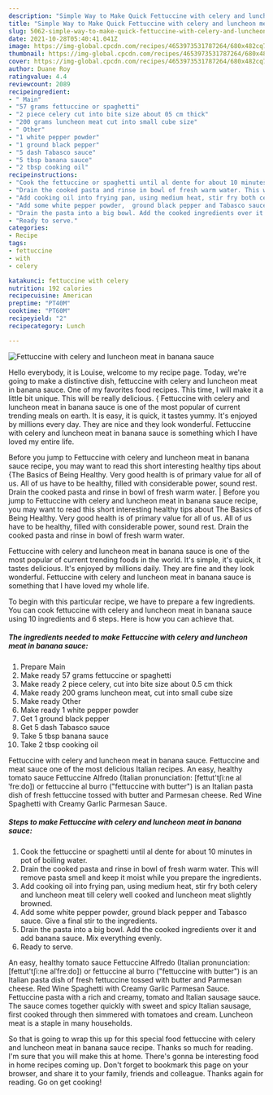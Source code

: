```yaml
---
description: "Simple Way to Make Quick Fettuccine with celery and luncheon meat in banana sauce"
title: "Simple Way to Make Quick Fettuccine with celery and luncheon meat in banana sauce"
slug: 5062-simple-way-to-make-quick-fettuccine-with-celery-and-luncheon-meat-in-banana-sauce
date: 2021-10-28T05:40:41.041Z
image: https://img-global.cpcdn.com/recipes/4653973531787264/680x482cq70/fettuccine-with-celery-and-luncheon-meat-in-banana-sauce-recipe-main-photo.jpg
thumbnail: https://img-global.cpcdn.com/recipes/4653973531787264/680x482cq70/fettuccine-with-celery-and-luncheon-meat-in-banana-sauce-recipe-main-photo.jpg
cover: https://img-global.cpcdn.com/recipes/4653973531787264/680x482cq70/fettuccine-with-celery-and-luncheon-meat-in-banana-sauce-recipe-main-photo.jpg
author: Duane Roy
ratingvalue: 4.4
reviewcount: 2089
recipeingredient:
- " Main"
- "57 grams fettuccine or spaghetti"
- "2 piece celery cut into bite size about 05 cm thick"
- "200 grams luncheon meat cut into small cube size"
- " Other"
- "1 white pepper powder"
- "1 ground black pepper"
- "5 dash Tabasco sauce"
- "5 tbsp banana sauce"
- "2 tbsp cooking oil"
recipeinstructions:
- "Cook the fettuccine or spaghetti until al dente for about 10 minutes in pot of boiling water."
- "Drain the cooked pasta and rinse in bowl of fresh warm water. This will remove pasta smell and keep it moist while you prepare the ingredients."
- "Add cooking oil into frying pan, using medium heat, stir fry both celery and luncheon meat till celery well cooked and luncheon meat slightly browned."
- "Add some white pepper powder,  ground black pepper and Tabasco sauce. Give a final stir to the ingredients."
- "Drain the pasta into a big bowl. Add the cooked ingredients over it and add banana sauce. Mix everything evenly."
- "Ready to serve."
categories:
- Recipe
tags:
- fettuccine
- with
- celery

katakunci: fettuccine with celery 
nutrition: 192 calories
recipecuisine: American
preptime: "PT40M"
cooktime: "PT60M"
recipeyield: "2"
recipecategory: Lunch

---
```



![Fettuccine with celery and luncheon meat in banana sauce](https://img-global.cpcdn.com/recipes/4653973531787264/680x482cq70/fettuccine-with-celery-and-luncheon-meat-in-banana-sauce-recipe-main-photo.jpg)

Hello everybody, it is Louise, welcome to my recipe page. Today, we're going to make a distinctive dish, fettuccine with celery and luncheon meat in banana sauce. One of my favorites food recipes. This time, I will make it a little bit unique. This will be really delicious.
{
Fettuccine with celery and luncheon meat in banana sauce is one of the most popular of current trending meals on earth. It is easy, it is quick, it tastes yummy. It's enjoyed by millions every day. They are nice and they look wonderful. Fettuccine with celery and luncheon meat in banana sauce is something which I have loved my entire life.

Before you jump to Fettuccine with celery and luncheon meat in banana sauce recipe, you may want to read this short interesting healthy tips about {The Basics of Being Healthy. Very good health is of primary value for all of us. All of us have to be healthy, filled with considerable power, sound rest. Drain the cooked pasta and rinse in bowl of fresh warm water.
|
Before you jump to Fettuccine with celery and luncheon meat in banana sauce recipe, you may want to read this short interesting healthy tips about The Basics of Being Healthy. Very good health is of primary value for all of us. All of us have to be healthy, filled with considerable power, sound rest. Drain the cooked pasta and rinse in bowl of fresh warm water.

Fettuccine with celery and luncheon meat in banana sauce is one of the most popular of current trending foods in the world. It's simple, it's quick, it tastes delicious. It's enjoyed by millions daily. They are fine and they look wonderful. Fettuccine with celery and luncheon meat in banana sauce is something that I have loved my whole life.


To begin with this particular recipe, we have to prepare a few ingredients. You can cook fettuccine with celery and luncheon meat in banana sauce using 10 ingredients and 6 steps. Here is how you can achieve that.

<!--inarticleads1-->

##### The ingredients needed to make Fettuccine with celery and luncheon meat in banana sauce:

1. Prepare  Main
1. Make ready 57 grams fettuccine or spaghetti
1. Make ready 2 piece celery, cut into bite size about 0.5 cm thick
1. Make ready 200 grams luncheon meat, cut into small cube size
1. Make ready  Other
1. Make ready 1 white pepper powder
1. Get 1 ground black pepper
1. Get 5 dash Tabasco sauce
1. Take 5 tbsp banana sauce
1. Take 2 tbsp cooking oil


Fettuccine with celery and luncheon meat in banana sauce. Fettuccine and meat sauce one of the most delicious Italian recipes. An easy, healthy tomato sauce Fettuccine Alfredo (Italian pronunciation: [fettut&#39;tʃiːne alˈfreːdo]) or fettuccine al burro (&#34;fettuccine with butter&#34;) is an Italian pasta dish of fresh fettuccine tossed with butter and Parmesan cheese. Red Wine Spaghetti with Creamy Garlic Parmesan Sauce. 

<!--inarticleads2-->

##### Steps to make Fettuccine with celery and luncheon meat in banana sauce:

1. Cook the fettuccine or spaghetti until al dente for about 10 minutes in pot of boiling water.
1. Drain the cooked pasta and rinse in bowl of fresh warm water. This will remove pasta smell and keep it moist while you prepare the ingredients.
1. Add cooking oil into frying pan, using medium heat, stir fry both celery and luncheon meat till celery well cooked and luncheon meat slightly browned.
1. Add some white pepper powder,  ground black pepper and Tabasco sauce. Give a final stir to the ingredients.
1. Drain the pasta into a big bowl. Add the cooked ingredients over it and add banana sauce. Mix everything evenly.
1. Ready to serve.


An easy, healthy tomato sauce Fettuccine Alfredo (Italian pronunciation: [fettut&#39;tʃiːne alˈfreːdo]) or fettuccine al burro (&#34;fettuccine with butter&#34;) is an Italian pasta dish of fresh fettuccine tossed with butter and Parmesan cheese. Red Wine Spaghetti with Creamy Garlic Parmesan Sauce. Fettuccine pasta with a rich and creamy, tomato and Italian sausage sauce. The sauce comes together quickly with sweet and spicy Italian sausage, first cooked through then simmered with tomatoes and cream. Luncheon meat is a staple in many households. 

So that is going to wrap this up for this special food fettuccine with celery and luncheon meat in banana sauce recipe. Thanks so much for reading. I'm sure that you will make this at home. There's gonna be interesting food in home recipes coming up. Don't forget to bookmark this page on your browser, and share it to your family, friends and colleague. Thanks again for reading. Go on get cooking!

